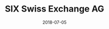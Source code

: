 ﻿---
title:          "SIX Swiss Exchange AG"
date:           "2018-07-05"
draft:          false
robotsExclude:  true
forceNowrap:    false
---
